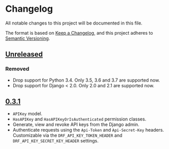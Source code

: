# Changelog

All notable changes to this project will be documented in this file.

The format is based on [Keep a Changelog](https://keepachangelog.com/en/1.0.0/),
and this project adheres to [Semantic Versioning](https://semver.org/spec/v2.0.0.html).

## [Unreleased]

### Removed

- Drop support for Python 3.4. Only 3.5, 3.6 and 3.7 are supported now.
- Drop support for Django < 2.0. Only 2.0 and 2.1 are supported now.

## [0.3.1]

- `APIKey` model.
- `HasAPIKey` and `HasAPIKeyOrIsAuthenticated` permission classes.
- Generate, view and revoke API keys from the Django admin.
- Authenticate requests using the `Api-Token` and `Api-Secret-Key` headers. Customizable via the `DRF_API_KEY_TOKEN_HEADER` and `DRF_API_KEY_SECRET_KEY_HEADER` settings.

[unreleased]: https://github.com/florimondmanca/djangorestframework-api-key/compare/v0.3.1...HEAD
[0.3.1]: https://github.com/florimondmanca/djangorestframework-api-key/compare/9980141e10b1dfeaaca3a6e0deebd36f5c144e7a...v0.3.1
